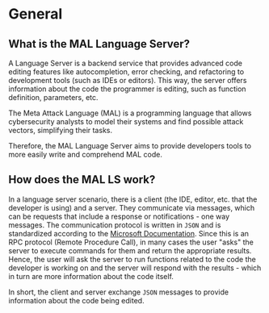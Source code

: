# General

## What is the MAL Language Server?

A Language Server is a backend service that provides advanced code editing features like
autocompletion, error checking, and refactoring to development tools (such as IDEs or editors).
This way, the server offers information about the code the programmer is editing, such as function
definition, parameters, etc.

The Meta Attack Language (MAL) is a programming language that allows cybersecurity analysts to model
their systems and find possible attack vectors, simplifying their tasks.

Therefore, the MAL Language Server aims to provide developers tools to more easily write and
comprehend MAL code.

## How does the MAL LS work?

In a language server scenario, there is a client (the IDE, editor, etc. that the developer is using)
and a server. They communicate via messages, which can be requests that include a response or
notifications - one way messages. The communication protocol is written in `JSON` and is standardized
according to the [Microsoft Documentation](https://microsoft.github.io/language-server-protocol/specifications/lsp/3.17/specification/). Since this is an RPC protocol (Remote Procedure Call), in many
cases the user "asks" the server to execute commands for them and return the appropriate results.
Hence, the user will ask the server to run functions related to the code the developer is working on
and the server will respond with the results - which in turn are more information about the code itself.

In short, the client and server exchange `JSON` messages to provide information about the code being
edited.
